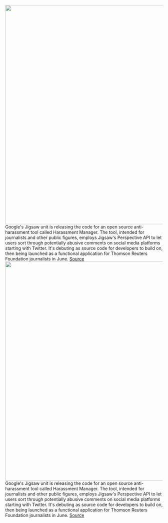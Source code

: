 <img src='https://cdn.vox-cdn.com/thumbor/x9k6hWqbJ2xtDTVItRcXAq1daRw=/0x0:2040x1360/1200x800/filters:focal(857x517:1183x843)/cdn.vox-cdn.com/uploads/chorus_image/image/70592826/acastro_181017_1777_brain_ai_0001.0.jpg' width='700px' /><br/>
Google's Jigsaw unit is releasing the code for an open source anti-harassment tool called Harassment Manager. The tool, intended for journalists and other public figures, employs Jigsaw's Perspective API to let users sort through potentially abusive comments on social media platforms starting with Twitter. It's debuting as source code for developers to build on, then being launched as a functional application for Thomson Reuters Foundation journalists in June.
<a href='https://www.theverge.com/2022/3/8/22966204/google-jigsaw-perspective-ai-twitter-moderation-harassment-manager-journalists'> Source <a/><img src='https://cdn.vox-cdn.com/thumbor/x9k6hWqbJ2xtDTVItRcXAq1daRw=/0x0:2040x1360/1200x800/filters:focal(857x517:1183x843)/cdn.vox-cdn.com/uploads/chorus_image/image/70592826/acastro_181017_1777_brain_ai_0001.0.jpg' width='700px' /><br/>
Google's Jigsaw unit is releasing the code for an open source anti-harassment tool called Harassment Manager. The tool, intended for journalists and other public figures, employs Jigsaw's Perspective API to let users sort through potentially abusive comments on social media platforms starting with Twitter. It's debuting as source code for developers to build on, then being launched as a functional application for Thomson Reuters Foundation journalists in June.
<a href='https://www.theverge.com/2022/3/8/22966204/google-jigsaw-perspective-ai-twitter-moderation-harassment-manager-journalists'> Source <a/>